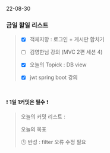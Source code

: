 22-08-30
### 금일 할일 리스트


> - [X]  객체지향 : 로그인 + 게시판 합치기
>
> - [ ] 김영한님 강의 (MVC 2편 세션 4)
>
> - [X]  오늘의 Topick :  DB view
>
> - [X] jwt spring boot 강의
>

<br/>

❗ **1일 1커밋은 필수** ❗
> 오늘의 커밋 리스트 :
>
> 오늘의 목표
>
> 🕒 반성 : filter 오류 수정 필요
>
>
>

<br/>
